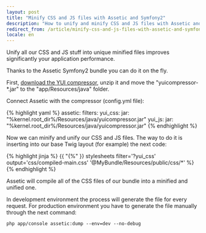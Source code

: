 ```yaml
---
layout: post
title: "Minify CSS and JS files with Assetic and Symfony2"
description: "How to unify and minify CSS and JS files with Assetic and Symfony2"
redirect_from: /article/minify-css-and-js-files-with-assetic-and-symfony2/
locale: en
---
```


Unify all our CSS and JS stuff into unique minified files improves significantly your application performance.

Thanks to the Assetic Symfony2 bundle you can do it on the fly.

First, <a href="http://yuilibrary.com/download/yuicompressor/" target="_blank">download the YUI compressor</a>, unzip it and move the "yuicompressor-*.jar" to the "app/Resources/java" folder.

Connect Assetic with the compressor (config.yml file):

{% highlight yaml %}
assetic:
    filters:
        yui_css:
            jar: "%kernel.root_dir%/Resources/java/yuicompressor.jar"
        yui_js:
            jar: "%kernel.root_dir%/Resources/java/yuicompressor.jar"
{% endhighlight %}

Now we can minify and unify our CSS and JS files. The way to do it is inserting into our base Twig layout (for example) the next code:

{% highlight jinja %}
{{ "{%" }} stylesheets filter='?yui_css' output='css/compiled-main.css'
    '@MyBundle/Resources/public/css/*'
%}
{% endhighlight %}

Assetic will compile all of the CSS files of our bundle into a minified and unified one.

In development environment the process will generate the file for every request. For production environment you have to generate the file manually through the next command:

    php app/console assetic:dump --env=dev --no-debug
